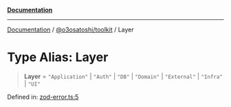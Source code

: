 [**Documentation**](../../../README.md)

***

[Documentation](../../../README.md) / [@o3osatoshi/toolkit](../README.md) / Layer

# Type Alias: Layer

> **Layer** = `"Application"` \| `"Auth"` \| `"DB"` \| `"Domain"` \| `"External"` \| `"Infra"` \| `"UI"`

Defined in: [zod-error.ts:5](https://github.com/o3osatoshi/experiment/blob/5bd7d1b2e07e346ab8abb44ddf7730e7fe84cf4f/packages/toolkit/src/zod-error.ts#L5)
